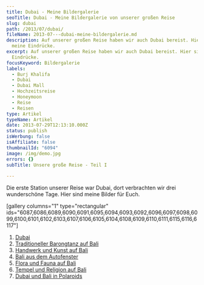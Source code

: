 ```yaml
---
title: Dubai - Meine Bildergalerie
seoTitle: Dubai - Meine Bildergalerie von unserer großen Reise
slug: dubai
path: /2013/07/dubai/
fileName: 2013-07---dubai-meine-bildergalerie.md
description: Auf unserer großen Reise haben wir auch Dubai bereist. Hier sind
  meine Eindrücke.
excerpt: Auf unserer großen Reise haben wir auch Dubai bereist. Hier sind meine
  Eindrücke.
focusKeyword: Bildergalerie
labels:
  - Burj Khalifa
  - Dubai
  - Dubai Mall
  - Hochzeitsreise
  - Honeymoon
  - Reise
  - Reisen
type: Artikel
typeName: Artikel
date: 2013-07-29T12:13:10.000Z
status: publish
isWerbung: false
isAffiliate: false
thumbnailId: "6094"
image: /img/demo.jpg
errors: {}
subTitle: Unsere große Reise - Teil I
  
---
```


Die erste Station unserer Reise war Dubai, dort verbrachten wir drei
wunderschöne Tage. Hier sind meine Bilder für Euch.

[gallery columns="1" type="rectangular"
ids="6087,6086,6089,6090,6091,6095,6094,6093,6092,6096,6097,6098,6099,6100,6101,6102,6103,6107,6106,6105,6104,6108,6109,6110,6111,6115,6116,6117"]

1.  [Dubai](/2013/07/dubai/)
1.  [Traditioneller Barongtanz auf Bali](/2013/07/traditioneller-barong-tanz-auf-bali/)
1.  [Handwerk und Kunst auf Bali](/2013/08/handwerk-und-kunst-auf-bali/)
1.  [Bali aus dem Autofenster](/2013/08/bali-aus-dem-autofenster/)
1.  [Flora und Fauna auf Bali](/2013/08/flora-fauna-ackerbau-und-viehzucht-auf-bali/)
1.  [Tempel und Religion auf Bali](http://2013/08/tempel-und-religion-auf-bali/)
1.  [Dubai und Bali in Polaroids](/2013/08/dubai-und-bali-in-polaroids/)

  